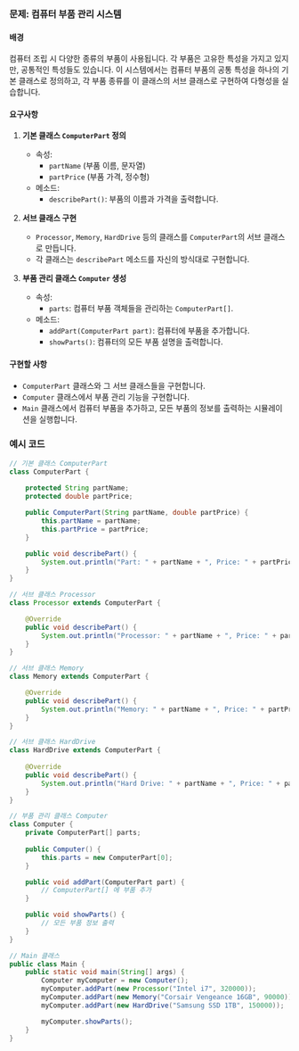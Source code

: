 ### 문제: 컴퓨터 부품 관리 시스템

#### 배경
컴퓨터 조립 시 다양한 종류의 부품이 사용됩니다. 각 부품은 고유한 특성을 가지고 있지만, 공통적인 특성들도 있습니다. 이 시스템에서는 컴퓨터 부품의 공통 특성을 하나의 기본 클래스로 정의하고, 각 부품 종류를 이 클래스의 서브 클래스로 구현하여 다형성을 실습합니다.

#### 요구사항
1. **기본 클래스 `ComputerPart` 정의**
    - 속성:
        - `partName` (부품 이름, 문자열)
        - `partPrice` (부품 가격, 정수형)
    - 메소드:
        - `describePart()`: 부품의 이름과 가격을 출력합니다.

2. **서브 클래스 구현**
    - `Processor`, `Memory`, `HardDrive` 등의 클래스를 `ComputerPart`의 서브 클래스로 만듭니다.
    - 각 클래스는 `describePart` 메소드를 자신의 방식대로 구현합니다.

3. **부품 관리 클래스 `Computer` 생성**
    - 속성:
        - `parts`: 컴퓨터 부품 객체들을 관리하는 `ComputerPart[]`.
    - 메소드:
        - `addPart(ComputerPart part)`: 컴퓨터에 부품을 추가합니다.
        - `showParts()`: 컴퓨터의 모든 부품 설명을 출력합니다.

#### 구현할 사항
- `ComputerPart` 클래스와 그 서브 클래스들을 구현합니다.
- `Computer` 클래스에서 부품 관리 기능을 구현합니다.
- `Main` 클래스에서 컴퓨터 부품을 추가하고, 모든 부품의 정보를 출력하는 시뮬레이션을 실행합니다.

### 예시 코드
```java
// 기본 클래스 ComputerPart
class ComputerPart {
    
    protected String partName;
    protected double partPrice;

    public ComputerPart(String partName, double partPrice) {
        this.partName = partName;
        this.partPrice = partPrice;
    }

    public void describePart() {
        System.out.println("Part: " + partName + ", Price: " + partPrice);
    }
}

// 서브 클래스 Processor
class Processor extends ComputerPart {

    @Override
    public void describePart() {
        System.out.println("Processor: " + partName + ", Price: " + partPrice);
    }
}

// 서브 클래스 Memory
class Memory extends ComputerPart {

    @Override
    public void describePart() {
        System.out.println("Memory: " + partName + ", Price: " + partPrice);
    }
}

// 서브 클래스 HardDrive
class HardDrive extends ComputerPart {
    
    @Override
    public void describePart() {
        System.out.println("Hard Drive: " + partName + ", Price: " + partPrice);
    }
}

// 부품 관리 클래스 Computer
class Computer {
    private ComputerPart[] parts;
    
    public Computer() {
        this.parts = new ComputerPart[0];
    }

    public void addPart(ComputerPart part) {
        // ComputerPart[] 에 부품 추가
    }

    public void showParts() {
        // 모든 부품 정보 출력
    }
}

// Main 클래스
public class Main {
    public static void main(String[] args) {
        Computer myComputer = new Computer();
        myComputer.addPart(new Processor("Intel i7", 320000));
        myComputer.addPart(new Memory("Corsair Vengeance 16GB", 90000));
        myComputer.addPart(new HardDrive("Samsung SSD 1TB", 150000));

        myComputer.showParts();
    }
}
```

